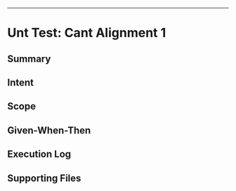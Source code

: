 
---

# Unt Test: Cant Alignment 1
## Summary
## Intent
## Scope
## Given-When-Then
## Execution Log
## Supporting Files

